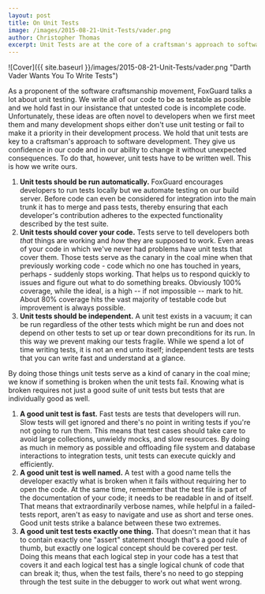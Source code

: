 ```yaml
---
layout: post
title: On Unit Tests
image: /images/2015-08-21-Unit-Tests/vader.png
author: Christopher Thomas
excerpt: Unit Tests are at the core of a craftsman's approach to software development; this is how we write ours
---
```


![Cover]({{ site.baseurl }}/images/2015-08-21-Unit-Tests/vader.png "Darth Vader Wants You To Write Tests") 

As a proponent of the software craftsmanship movement, FoxGuard talks a lot about unit testing.  We write all of our code to be as testable as possible and we hold fast in our insistance that untested code is incomplete code. Unfortunately, these ideas are often novel to developers when we first meet them and many development shops either don't use unit testing or fail to make it a priority in their development process. We hold that unit tests are key to a craftsman's approach to software development. They give us confidence in our code and in our ability to change it without unexpected consequences. To do that, however, unit tests have to be written well.  This is how we write ours.

1. **Unit tests should be run automatically.** FoxGuard encourages developers to run tests locally but we automate testing on our build server.  Before code can even be considered for integration into the main trunk it has to merge and pass tests, thereby ensuring that each developer's contribution adheres to the expected functionality described by the test suite.
2. **Unit tests should cover your code.** Tests serve to tell developers both *that* things are working and *how* they are supposed to work. Even areas of your code in which we've never had problems have unit tests that cover them.  Those tests  serve as the canary in the coal mine when that previously working code - code which no one has touched in years, perhaps - suddenly stops working. That helps us to respond quickly to issues and figure out what to do something breaks. Obviously 100% coverage, while the ideal, is a high -- if not impossible -- mark to hit.  About 80% coverage hits the vast majority of testable code but improvement is always possible. 
3. **Unit tests should be independent.** A unit test exists in a vacuum; it can be run regardless of the other tests which might be run and does not depend on other tests to set up or tear down preconditions for its run.  In this way we prevent making our tests fragile.  While we spend a lot of time writing tests, it is not an end unto itself; independent tests are tests that you can write fast and understand at a glance. 

By doing those things unit tests serve as a kind of canary in the coal mine; we know if something is broken when the unit tests fail. Knowing what is broken requires not just a good suite of unit tests but tests that are individually good as well.

1. **A good unit test is fast.** Fast tests are tests that developers will run. Slow tests will get ignored and there's no point in writing tests if you're not going to run them.  This means that test cases should take care to avoid large collections, unwieldy mocks, and slow resources.  By doing as much in memory as possible and offloading file system and  database interactions to integration tests, unit tests can execute quickly and efficiently.  
2. **A good unit test is well named.** A test with a good name tells the developer exactly what is broken when it fails without requiring her to open the code. At the same time, remember that the test file is part of the documentation of your code; it needs to be readable in and of itself.  That means that extraordinarily verbose names, while helpful in a failed-tests report, aren't as easy to navigate and use as short and terse ones. Good unit tests strike a balance between these two extremes.
3. **A good unit test tests exactly one thing.** That doesn't mean that it has to contain exactly one "assert" statement though that's a good rule of thumb, but exactly one logical concept should be covered per test.  Doing this means that each logical step in your code has a test that covers it and each logical test has a single logical chunk of code that can break it; thus, when the test fails, there's no need to go stepping through the test suite in the debugger to work out what went wrong.